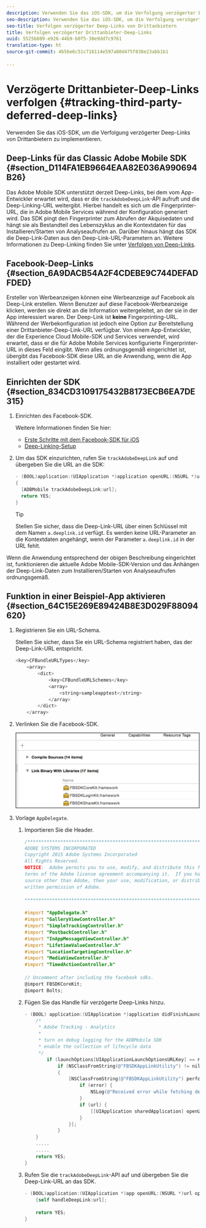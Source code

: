```yaml
---
description: Verwenden Sie das iOS-SDK, um die Verfolgung verzögerter Deep-Links von Drittanbietern zu implementieren.
seo-description: Verwenden Sie das iOS-SDK, um die Verfolgung verzögerter Deep-Links von Drittanbietern zu implementieren.
seo-title: Verfolgen verzögerter Deep-Links von Drittanbietern
title: Verfolgen verzögerter Drittanbieter-Deep-Links
uuid: 5525b609-e926-44b9-b0f5-38e9dd7c9761
translation-type: ht
source-git-commit: 4b5be6c51c716114e597a80d475f838e23abb1b1

---
```



# Verzögerte Drittanbieter-Deep-Links verfolgen {#tracking-third-party-deferred-deep-links}

Verwenden Sie das iOS-SDK, um die Verfolgung verzögerter Deep-Links von Drittanbietern zu implementieren.

## Deep-Links für das Classic Adobe Mobile SDK {#section_D114FA1EB9664EAA82E036A990694B26}

Das Adobe Mobile SDK unterstützt derzeit Deep-Links, bei dem vom App-Entwickler erwartet wird, dass er die `trackAdobeDeepLink`-API aufruft und die Deep-Linking-URL weitergibt. Hierbei handelt es sich um die Fingerprinter-URL, die in Adobe Mobile Services während der Konfiguration generiert wird. Das SDK pingt den Fingerprinter zum Abrufen der Akquisedaten und hängt sie als Bestandteil des Lebenszyklus an die Kontextdaten für das Installieren/Starten von Analyseaufrufen an. Darüber hinaus hängt das SDK die Deep-Link-Daten aus den Deep-Link-URL-Parametern an. Weitere Informationen zu Deep-Linking finden Sie unter [Verfolgen von Deep-Links](/help/ios/acquisition-main/tracking-deep-links/tracking-deep-links.md).

## Facebook-Deep-Links {#section_6A9DACB54A2F4CDEBE9C744DEFADFDED}

Ersteller von Werbeanzeigen können eine Werbeanzeige auf Facebook als Deep-Link erstellen. Wenn Benutzer auf diese Facebook-Werbeanzeige klicken, werden sie direkt an die Information weitergeleitet, an der sie in der App interessiert waren. Der Deep-Link ist **keine** Fingerprinting-URL. Während der Werbekonfiguration ist jedoch eine Option zur Bereitstellung einer Drittanbieter-Deep-Link-URL verfügbar. Von einem App-Entwickler, der die Experience Cloud Mobile-SDK und Services verwendet, wird erwartet, dass er die für Adobe Mobile Services konfigurierte Fingerprinter-URL in dieses Feld eingibt. Wenn alles ordnungsgemäß eingerichtet ist, übergibt das Facebook-SDK diese URL an die Anwendung, wenn die App installiert oder gestartet wird.

## Einrichten der SDK {#section_834CD3109175432B8173ECB6EA7DE315}

1. Einrichten des Facebook-SDK.

   Weitere Informationen finden Sie hier:

   * [Erste Schritte mit dem Facebook-SDK für iOS](https://developers.facebook.com/docs/ios/getting-started)
   * [Deep-Linking-Setup](https://developers.facebook.com/docs/app-ads/deep-linking#os)

1. Um das SDK einzurichten, rufen Sie `trackAdobeDeepLink` auf und übergeben Sie die URL an die SDK:

   ```objective-c
   - (BOOL)application:(UIApplication *)application openURL:(NSURL *)url sourceApplication:(NSString *)sourceApplication annotation:(id)annotation 
   { 
     [ADBMobile trackAdobeDeepLink:url]; 
     return YES; 
   }
   ```

   >[!TIP]
   >
   >Stellen Sie sicher, dass die Deep-Link-URL über einen Schlüssel mit dem Namen `a.deeplink.id` verfügt. Es werden keine URL-Parameter an die Kontextdaten angehängt, wenn der Parameter `a.deeplink.id` in der URL fehlt.

Wenn die Anwendung entsprechend der obigen Beschreibung eingerichtet ist, funktionieren die aktuelle Adobe Mobile-SDK-Version und das Anhängen der Deep-Link-Daten zum Installieren/Starten von Analyseaufrufen ordnungsgemäß.

## Funktion in einer Beispiel-App aktivieren {#section_64C15E269E89424B8E3D029F88094620}

1. Registrieren Sie ein URL-Schema.

   Stellen Sie sicher, dass Sie ein URL-Schema registriert haben, das der Deep-Link-URL entspricht.

   ```objective-c
   <key>CFBundleURLTypes</key> 
       <array> 
           <dict> 
               <key>CFBundleURLSchemes</key> 
               <array> 
                   <string>sampleapptest</string> 
               </array> 
           </dict> 
       </array>
   ```

1. Verlinken Sie die Facebook-SDK.

   ![Facebook-Assets](assets/link-fb-sdk.jpg)

1. Vorlage `AppDelegate`.

   1. Importieren Sie die Header.

      ```objective-c
      /************************************************************************* 
      ADOBE SYSTEMS INCORPORATED 
      Copyright 2015 Adobe Systems Incorporated 
      All Rights Reserved. 
      NOTICE:  Adobe permits you to use, modify, and distribute this file in accordance with the 
      terms of the Adobe license agreement accompanying it.  If you have received this file from a 
      source other than Adobe, then your use, modification, or distribution of it requires the prior 
      written permission of Adobe. 
      
      **************************************************************************/ 
      
      #import "AppDelegate.h" 
      #import "GalleryViewController.h" 
      #import "SimpleTrackingController.h" 
      #import "PostbackController.h" 
      #import "InAppMessageViewController.h" 
      #import "LifetimeValueController.h" 
      #import "LocationTargetingController.h" 
      #import "MediaViewController.h" 
      #import "TimedActionController.h"
      
      // Uncomment after including the facebook sdks. 
      @import FBSDKCoreKit; 
      @import Bolts;
      ```

   1. Fügen Sie das Handle für verzögerte Deep-Links hinzu.

      ```objective-c
      - (BOOL) application:(UIApplication *)application didFinishLaunchingWithOptions:(NSDictionary *)launchOptions { 
          /* 
           * Adobe Tracking - Analytics 
           * 
           * turn on debug logging for the ADBMobile SDK 
           * enable the collection of lifecycle data 
           */ 
              if (launchOptions[UIApplicationLaunchOptionsURLKey] == nil) { 
                  if (NSClassFromString(@"FBSDKAppLinkUtility") != nil) 
                  { 
                      [NSClassFromString(@"FBSDKAppLinkUtility") performSelector:@selector(fetchDeferredAppLink:) withObject:^(NSURL *url, NSError *error) { 
                          if (error) { 
                              NSLog(@"Received error while fetching deferred app link %@", error); 
                          } 
                          if (url) { 
                              [[UIApplication sharedApplication] openURL:url]; 
                          } 
                      }]; 
                  } 
          } 
          ..... 
          ..... 
          return YES; 
      }
      ```

   1. Rufen Sie die `trackAdobeDeepLink`-API auf und übergeben Sie die Deep-Link-URL an das SDK.

      ```objective-c
      - (BOOL)application:(UIApplication *)app openURL:(NSURL *)url options:(NSDictionary<NSString *, id> *)options { 
          [self handleDeepLink:url]; 
      
          return YES; 
      }
      ```


